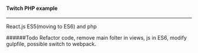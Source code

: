#### Twitch PHP example
---
React.js ES5(moving to ES6) and php

######Todo
Refactor code, remove main folter in views, js in ES6, modify gulpfile, possible switch to webpack.